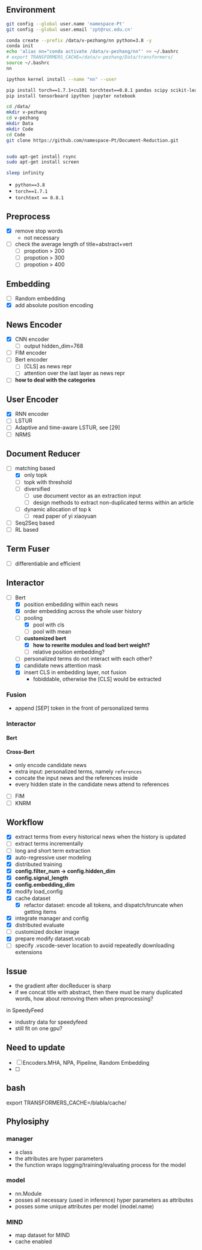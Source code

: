 ## Environment
``` bash
git config --global user.name 'namespace-Pt'
git config --global user.email 'zpt@ruc.edu.cn'

conda create --prefix /data/v-pezhang/nn python=3.8 -y
conda init
echo 'alias nn="conda activate /data/v-pezhang/nn"' >> ~/.bashrc
# export TRANSFORMERS_CACHE=/data/v-pezhang/Data/transformers/
source ~/.bashrc
nn

ipython kernel install --name "nn" --user

pip install torch==1.7.1+cu101 torchtext==0.8.1 pandas scipy scikit-learn transformers -f https://download.pytorch.org/whl/torch_stable.html
pip install tensorboard ipython jupyter notebook

cd /data/
mkdir v-pezhang
cd v-pezhang
mkdir Data
mkdir Code
cd Code
git clone https://github.com/namespace-Pt/Document-Reduction.git


sudo apt-get install rsync
sudo apt-get install screen

sleep infinity
```
- `python==3.8`
- `torch==1.7.1`
- `torchtext == 0.8.1`
## Preprocess
- [x] remove stop words
  - not necessary
- [ ] check the average length of title+abstract+vert
  - [ ] propotion > 200
  - [ ] propotion > 300
  - [ ] propotion > 400

## Embedding
- [ ] Random embedding
- [x] add absolute position encoding

## News Encoder
- [x] CNN encoder
  - [ ] output hidden_dim=768
- [ ] FIM encoder
- [ ] Bert encoder
  - [ ] [CLS] as news repr
  - [ ] attention over the last layer as news repr
- [ ] **how to deal with the categories**

## User Encoder
- [x] RNN encoder
- [ ] LSTUR
- [ ] Adaptive and time-aware LSTUR, see [29]
- [ ] NRMS

## Document Reducer
- [ ] matching based
  - [x] only topk
  - [ ] topk with threshold
  - [ ] diversified
    - [ ] use document vector as an extraction input
    - [ ] design methods to extract non-duplicated terms within an article
  - [ ] dynamic allocation of top k
    - [ ] read paper of yi xiaoyuan
- [ ] Seq2Seq based
- [ ] RL based

## Term Fuser
- [ ] differentiable and efficient

## Interactor
- [ ] Bert
  - [x] position embedding within each news
  - [x] order embedding across the whole user history
  - [ ] pooling
    - [x] pool with cls
    - [ ] pool with mean
  - [ ] **customized bert**
    - [x] **how to rewrite modules and load bert weight?**
    - [ ] relative position embedding?
  - [ ] personalized terms do not interact with each other?
  - [x] candidate news attention mask
  - [x] insert CLS in embedding layer, not fusion
    - fobiddable, otherwise the [CLS] would be extracted

### Fusion
- append [SEP] token in the front of personalized terms

### Interactor
#### Bert

#### Cross-Bert
- only encode candidate news
- extra input: personalized terms, namely `references`
- concate the input news and the references inside
- every hidden state in the candidate news attend to references


- [ ] FIM
- [ ] KNRM

## Workflow
- [x] extract terms from every historical news when the history is updated
- [ ] extract terms incrementally
- [ ] long and short term extraction
- [x] auto-regressive user modeling
- [x] distributed training
- [x] **config.filter_num -> config.hidden_dim**
- [x] **config.signal_length**
- [x] **config.embedding_dim**
- [x] modify load_config
- [x] cache dataset
  - [x] refactor dataset: encode all tokens, and dispatch/truncate when getting items
- [x] integrate manager and config
- [x] distributed evaluate
- [ ] customized docker image
- [x] prepare modify dataset.vocab
- [ ] specify .vscode-sever location to avoid repeatedly downloading extensions

## Issue
- the gradient after docReducer is sharp
- if we concat title with abstract, then there must be many duplicated words, how about removing them when preprocessing?

in SpeedyFeed
- industry data for speedyfeed
- still fit on one gpu?

## Need to update
- [ ] Encoders.MHA, NPA, Pipeline, Random Embedding
- [ ]

## bash
export TRANSFORMERS_CACHE=/blabla/cache/

## Phylosiphy
### manager
- a class
- the attributes are hyper parameters
- the function wraps logging/training/evaluating process for the model
### model
- nn.Module
- posses all necessary (used in inference) hyper parameters as attributes
- posses some unique attributes per model (model.name)
### MIND
- map dataset for MIND
- cache enabled